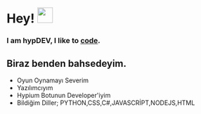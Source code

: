 

<h1> Hey! <img src="https://cdn.discordapp.com/emojis/558719629967491094.gif" height="35px"></h1> 

<h3> I am hypDEV, I like to <a href="https://www.hypdev.ga" target = "_blank">code</a>.</h3>

<h2>Biraz benden bahsedeyim.</h2>
<ul>
  <li>Oyun Oynamayı Severim</li>
  <li>Yazılımcıyım</li>
  <li>Hypium Botunun Developer'iyim</li>
  <li>Bildiğim Diller; PYTHON,CSS,C#,JAVASCRİPT,NODEJS,HTML</li>
</ul>
